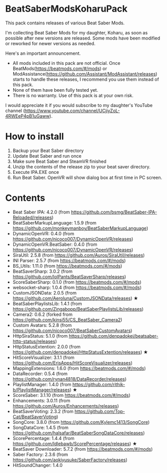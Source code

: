 # BeatSaberModsKoharuPack
This pack contains releases of various Beat Saber Mods.

I'm collecting Beat Saber Mods for my daughter, Koharu, as soon as possible after new versions are released.
Some mods have been modified or reworked for newer versions as needed.

Here's an important announcement.
* All mods included in this pack are not official. Once BeatMods(https://beatmods.com/#/mods) or ModAssistance(https://github.com/Assistant/ModAssistant/releases) starts to handle these releases, I recommend you use them instead of this pack.
* None of them have been fully tested yet.
* There is no warranty. Use of this pack is at your own risk.

I would appreciate it if you would subscribe to my daughter's YouTube channel (https://www.youtube.com/channel/UCjiyZoL-4RWEeP4pB1uGaww).

# How to install

1. Backup your Beat Saber directory
2. Update Beat Saber and run once
3. Make sure Beat Saber and SteamVR finished
4. Unzip the contents of the release zip to your beat saver directory.
5. Execute IPA.EXE once
6. Run Beat Saber. OpenVR will show dialog box at first time in PC screen.

# Contents

* Beat Saber IPA: 4.2.0 (from https://github.com/bsmg/BeatSaber-IPA-Reloaded/releases)
* BeatSaberMarkupLanguage: 1.5.9 (from https://github.com/monkeymanboy/BeatSaberMarkupLanguage)
* DynamicOpenVR: 0.4.0 (from https://github.com/nicoco007/DynamicOpenVR/releases)
* DynamicOpenVR.BeatSaber: 0.4.0 (from https://github.com/nicoco007/DynamicOpenVR/releases)
* SiraUtil: 2.5.8 (from https://github.com/Auros/SiraUtil/releases)
* INI Parser: 2.5.7 (from https://beatmods.com/#/mods)
* BS_Utils: 1.11.0 (from https://beatmods.com/#/mods)
* BeatSaverSharp: 3.0.2 (from https://github.com/lolPants/BeatSaverSharp/releases)
* ScoreSaberSharp: 0.1.0 (from https://beatmods.com/#/mods)
* websocket-sharp: 1.0.4 (from https://beatmods.com/#/mods)
* CustomJSONData: 2.0.5 (from https://github.com/Aeroluna/CustomJSONData/releases) ★
* BeatSaberPlaylistsLib: 1.4.1 (from https://github.com/Zingabopp/BeatSaberPlaylistsLib/releases)
* Camera2: 0.6.2 (forked from https://github.com/kinsi55/CS_BeatSaber_Camera2)
* Custom Avatars: 5.2.8 (from https://github.com/nicoco007/BeatSaberCustomAvatars)
* HttpSiraStatus: 5.1.0 (from https://github.com/denpadokei/beatsaber-http-status/releases)
* HttpStatusExtention: 2.0.0 (from https://github.com/denpadokei/HttpStatusExtention/releases) ★
* HitScoreVisualizer: 3.1.1 (from https://github.com/ErisApps/HitScoreVisualizer/releases)
* MappingExtensions: 1.6.0 (from https://beatmods.com/#/mods)
* DataRecorder: 0.5.4 (from https://github.com/rynan4818/DataRecorder/releases)
* PlaylistManager: 1.4.0 (from https://github.com/rithik-b/PlaylistManager/releases) ★
* ScoreSaber: 3.1.10 (from https://beatmods.com/#/mods)
* Enhancements: 3.0.11 (from https://github.com/Auros/Enhancements/releases)
* BeatSaverVoting: 2.3.2 (from https://github.com/Top-Cat/BeatSaverVoting)
* SongCore: 3.8.0 (from https://github.com/Kylemc1413/SongCore)
* SongDataCore: 1.4.5 (from https://github.com/halsafar/BeatSaberSongDataCore/releases)
* ScorePercentage: 1.4.4 (from https://github.com/Idlebawb/ScorePercentage/releases) ★
* BeatSaver Downloader: 5.7.2 (from https://beatmods.com/#/mods)
* Saber Factory: 2.3.6 (from https://github.com/aokiyusuke/SaberFactory/releases)
* HitSoundChanger: 1.4.0
